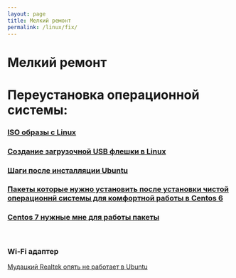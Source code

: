 ```yaml
---
layout: page
title: Мелкий ремонт
permalink: /linux/fix/
---
```


# Мелкий ремонт

# Переустановка операционной системы:

### [ISO образы с Linux](/linux/fix/distrib/)

### [Создание загрузочной USB флешки в Linux](/linux/fix/linux-live-usb-flash/)

### [Шаги после инсталляции Ubuntu](/linux/fix/ubuntu/steps-after-installation-ubuntu/)


### [Пакеты которые нужно установить после установки чистой операционнй системы для комфортной работы в Centos 6](/linux/fix/centos/6/steps-after-installation-centos-6x/)


### [Centos 7 нужные мне для работы пакеты](/linux/fix/centos/6/steps-after-installation-centos-7x/)


<br/>

### Wi-Fi адаптер

[Мудацкий Realtek опять не работает в Ubuntu](/linux/fix/wi-fi/ubuntu/realtek/)
